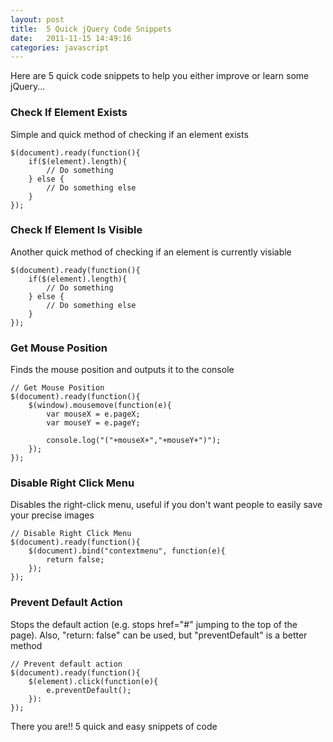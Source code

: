 ```yaml
---
layout: post
title:  5 Quick jQuery Code Snippets
date:   2011-11-15 14:49:16
categories: javascript
---
```


Here are 5 quick code snippets to help you either improve or learn some jQuery...

### Check If Element Exists

Simple and quick method of checking if an element exists

    $(document).ready(function(){
        if($(element).length){
            // Do something
        } else {
            // Do something else
        }
    });

### Check If Element Is Visible

Another quick method of checking if an element is currently visiable

    $(document).ready(function(){
        if($(element).length){
            // Do something
        } else {
            // Do something else
        }
    });

### Get Mouse Position

Finds the mouse position and outputs it to the console

    // Get Mouse Position
    $(document).ready(function(){
        $(window).mousemove(function(e){
            var mouseX = e.pageX;
            var mouseY = e.pageY;

            console.log("("+mouseX+","+mouseY+")");
        });
    });

### Disable Right Click Menu

Disables the right-click menu, useful if you don't want people to easily save your precise images

    // Disable Right Click Menu
    $(document).ready(function(){
        $(document).bind("contextmenu", function(e){
            return false;
        });
    });

### Prevent Default Action

Stops the default action (e.g. stops href="#" jumping to the top of the page). Also, "return: false" can be used, but "preventDefault" is a better method

    // Prevent default action
    $(document).ready(function(){
        $(element).click(function(e){
            e.preventDefault();
        }):
    });

There you are!! 5 quick and easy snippets of code